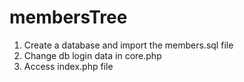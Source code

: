 # membersTree

1. Create a database and import the members.sql file
2. Change db login data in core.php
3. Access index.php file
